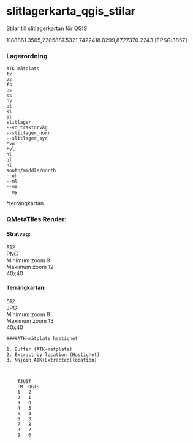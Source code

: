 # slitlagerkarta_qgis_stilar

Stilar till slitlagerkartan för QGIS

1188861.3565,2205887.5321,7422418.8299,8727370.2243 [EPSG:3857]

### Lagerordning
	ATK-mätplats
	tx  
	vs  
	fs  
	bs  
	ss  
	by  
	bl  
	kl  
	jl  
	slitlager  
	--vo_traktorväg  
	--slitlager_norr  
	--slitlager_syd    
	*vo  
	*vl  
	hl  
	ql  
	nl  
	south/middle/north
	--oh  
	--ml  
	--ms  
	--my  

*terrängkartan

### QMetaTiles Render:

#### Stratvag:
512  
PNG  
Minimum zoom 9  
Maximum zoom 12  
40x40  

#### Terrängkartan:
512  
JPG  
Minimum zoom 8  
Maximum zoom 13  
40x40  

	####ATK-mätplats hastighet
	
	1. Buffer (ATK-mätplats)  
	2. Extract by location (Hastighet)  
	3. NNjoin ATK+Extracted(location)  



		TJUST						
		LM	QGIS					
		1	2					
		2	1					
		3	0					
		4	5					
		5	4					
		6	3					
		7	8					
		8	7					
		9	6					
